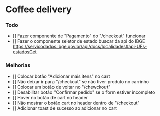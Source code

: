 # Coffee delivery

### Todo

- [] Fazer componente de "Pagamento" do "/checkout" funcionar
- [] Fazer o componente seletor de estado buscar da api do IBGE https://servicodados.ibge.gov.br/api/docs/localidades#api-UFs-estadosGet

### Melhorias

- [] Colocar botão "Adicionar mais itens" no cart
- [] Não deixar ir para "/checkout" se não tiver produto no carrinho
- [] Colocar um botão de voltar no "/chewckout"
- [] Desabilitar botão "Confirmar pedido" se o form estiver incompleto
- [] Hover no botão de cart no header
- [] Não mostrar o botão cart no header dentro de "/checkout"
- [] Adicionar toast de sucesso ao adicionar no cart